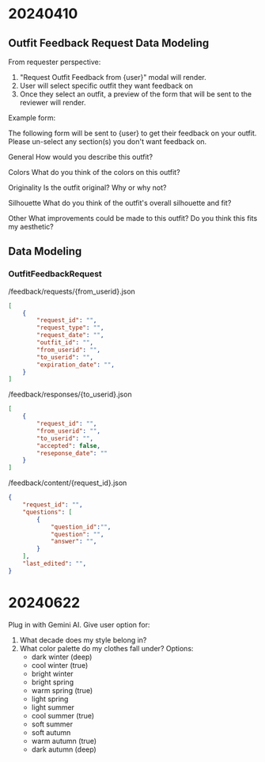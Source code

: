 # 20240410

##  Outfit Feedback Request Data Modeling

From requester perspective:
1. "Request Outfit Feedback from {user}" modal will render.
2. User will select specific outfit they want feedback on
3. Once they select an outfit, a preview of the form that will be sent to the reviewer will render. 

Example form:

The following form will be sent to {user} to get their feedback on your outfit. Please un-select any section(s) you don't want feedback on.

General
How would you describe this outfit? 

Colors
What do you think of the colors on this outfit? 

Originality 
Is the outfit original? Why or why not?

Silhouette
What do you think of the outfit's overall silhouette and fit? 

Other
What improvements could be made to this outfit?
Do you think this fits my aesthetic? 


## Data Modeling


### OutfitFeedbackRequest 
/feedback/requests/{from_userid}.json

``` json
[
    {
        "request_id": "",
        "request_type": "",
        "request_date": "",
        "outfit_id": "",
        "from_userid": "",
        "to_userid": "",
        "expiration_date": "",
    }
]
```

/feedback/responses/{to_userid}.json
``` json 
[
    {
        "request_id": "",
        "from_userid": "",
        "to_userid": "",
        "accepted": false,
        "reseponse_date": ""
    }
]
```

/feedback/content/{request_id}.json 
``` json 
{
    "request_id": "",
    "questions": [ 
        {
            "question_id":"",
            "question": "",
            "answer": "",
        }
    ],
    "last_edited": "",
}


```


# 20240622

Plug in with Gemini AI. Give user option for:
1. What decade does my style belong in?
2. What color palette do my clothes fall under? Options:
   - dark winter (deep)
   - cool winter (true)
   - bright winter
   - bright spring
   - warm spring (true)
   - light spring
   - light summer
   - cool summer (true)
   - soft summer
   - soft autumn 
   - warm autumn (true)
   - dark autumn (deep)





